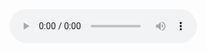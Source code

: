 <div class="music-sample">
<audio controls>
    <source src="../music/North of Sixty.mp3" type="audio/mpeg">
    Your browser does not support the audio element.
</audio>
</div>